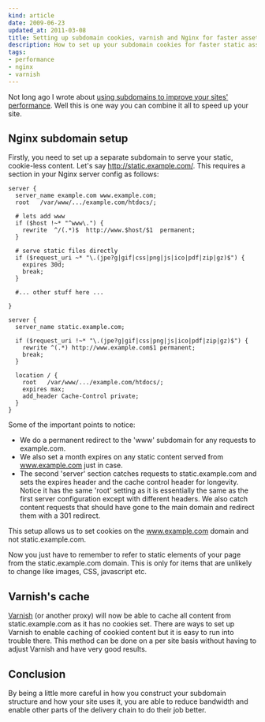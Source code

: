```yaml
---
kind: article
date: 2009-06-23
updated_at: 2011-03-08
title: Setting up subdomain cookies, varnish and Nginx for faster asset serving
description: How to set up your subdomain cookies for faster static asset serving
tags:
- performance
- nginx
- varnish
---
```


Not long ago I wrote about [using subdomains to improve your sites'
performance](/articles/www-subdomain-usage/). Well this is one way you can
combine it all to speed up your site.

## Nginx subdomain setup

Firstly, you need to set up a separate subdomain to serve your static,
cookie-less content. Let's say http://static.example.com/. This requires a
section in your Nginx server config as follows:

    server {
      server_name example.com www.example.com;
      root   /var/www/.../example.com/htdocs/;

      # lets add www
      if ($host !~* "^www\.") {
        rewrite  ^/(.*)$  http://www.$host/$1  permanent;
      }

      # serve static files directly
      if ($request_uri ~* "\.(jpe?g|gif|css|png|js|ico|pdf|zip|gz)$") {
        expires 30d;
        break;
      }

      #... other stuff here ...

    }

    server {
      server_name static.example.com;

      if ($request_uri !~* "\.(jpe?g|gif|css|png|js|ico|pdf|zip|gz)$") {
        rewrite ^(.*) http://www.example.com$1 permanent;
        break;
      }

      location / {
        root   /var/www/.../example.com/htdocs/;
        expires max;
        add_header Cache-Control private;
      }
    }

Some of the important points to notice:

- We do a permanent redirect to the 'www' subdomain for any requests to
  example.com. 
- We also set a month expires on any static content served from www.example.com
  just in case. 
- The second 'server' section catches requests to static.example.com and sets
  the expires header and the cache control header for longevity. Notice it has
  the same 'root' setting as it is essentially the same as the first server
  configuration except with different headers. We also catch content requests
  that should have gone to the main domain and redirect them with a 301
  redirect.

This setup allows us to set cookies on the www.example.com domain and not
static.example.com.

Now you just have to remember to refer to static elements of your page from the
static.example.com domain. This is only for items that are unlikely to change
like images, CSS, javascript etc.

## Varnish's cache

[Varnish](http://varnish.projects.linpro.no/) (or another proxy) will now be
able to cache all content from static.example.com as it has no cookies set.
There are ways to set up Varnish to enable caching of cookied content but it is
easy to run into trouble there. This method can be done on a per site basis
without having to adjust Varnish and have very good results.

## Conclusion

By being a little more careful in how you construct your subdomain structure
and how your site uses it, you are able to reduce bandwidth and enable other
parts of the delivery chain to do their job better.
